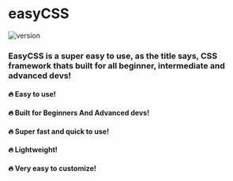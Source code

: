 # easyCSS
![version](https://img.shields.io/badge/version-beta%200.1.1-brightgreen)
### EasyCSS is a super easy to use, as the title says, CSS framework thats built for all beginner, intermediate and advanced devs!

#### 🔥 Easy to use!
#### 🔥 Built for Beginners And Advanced devs!
#### 🔥 Super fast and quick to use!
#### 🔥 Lightweight!
#### 🔥 Very easy to customize!
